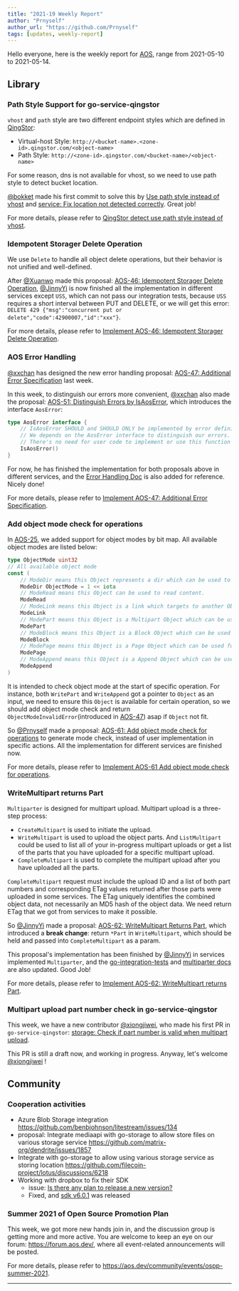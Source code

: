 ```yaml
---
title: "2021-19 Weekly Report"
author: "Prnyself"
author_url: "https://github.com/Prnyself"
tags: [updates, weekly-report]
---
```


Hello everyone, here is the weekly report for [AOS](https://aos.dev), range from 2021-05-10 to 2021-05-14.

## Library

### Path Style Support for go-service-qingstor

`vhost` and `path` style are two different endpoint styles which are defined in [QingStor](https://docs.qingcloud.com/qingstor/#%E5%8C%BA%E5%9F%9F%E5%8F%8A%E8%AE%BF%E9%97%AE%E5%9F%9F%E5%90%8D):

- Virtual-host Style: `http://<bucket-name>.<zone-id>.qingstor.com/<object-name>`
- Path Style: `http://<zone-id>.qingstor.com/<bucket-name>/<object-name>`

For some reason, dns is not available for vhost, so we need to use path style to detect bucket location.

[@bokket] made his first commit to solve this by [Use path style instead of vhost](https://github.com/aos-dev/go-service-qingstor/pull/43) 
and [service: Fix location not detected correctly](https://github.com/aos-dev/go-service-qingstor/pull/45). Great job!  

For more details, please refer
to [QingStor detect use path style instead of vhost](https://github.com/aos-dev/go-service-qingstor/issues/1).

### Idempotent Storager Delete Operation

We use `Delete` to handle all object delete operations, but their behavior is not unified and well-defined.

After [@Xuanwo] made this
proposal: [AOS-46: Idempotent Storager Delete Operation](https://github.com/aos-dev/specs/blob/master/rfcs/46-idempotent-delete.md), 
[@JinnyYi] is now finished all the implementation in different services except `USS`, which can not pass our integration tests,
because `USS` requires a short interval between PUT and DELETE, or we will get this error:
`DELETE 429 {"msg":"concurrent put or delete","code":42900007,"id":"xxx"}`.

For more details, please refer
to [Implement AOS-46: Idempotent Storager Delete Operation](https://github.com/aos-dev/go-storage/issues/554).

### AOS Error Handling

[@xxchan] has designed the new error handling proposal: 
[AOS-47: Additional Error Specification](https://github.com/aos-dev/specs/blob/master/rfcs/47-additional-error-specification.md) last week.

In this week, to distinguish our errors more convenient, [@xxchan] also made the proposal:
[AOS-51: Distinguish Errors by IsAosError](https://github.com/aos-dev/specs/pull/51), which introduces the interface `AosError`:

```go
type AosError interface {
	// IsAosError SHOULD and SHOULD ONLY be implemented by error definitions in go-storage & go-service-*.
	// We depends on the AosError interface to distinguish our errors.
	// There's no need for user code to implement or use this function and interface.
	IsAosError()
}
```

For now, he has finished the implementation for both proposals above in different services, 
and the [Error Handling Doc](/docs/go-storage/handling-errors.md) is also added for reference. Nicely done!

For more details, please refer
to [Implement AOS-47: Additional Error Specification](https://github.com/aos-dev/go-storage/issues/558).

### Add object mode check for operations

In [AOS-25](https://github.com/aos-dev/specs/blob/master/rfcs/25-object-mode.md), 
we added support for object modes by bit map. All available object modes are listed below:

```go
type ObjectMode uint32
// All available object mode
const (
    // ModeDir means this Object represents a dir which can be used to list with dir mode.
    ModeDir ObjectMode = 1 << iota
    // ModeRead means this Object can be used to read content.
    ModeRead
    // ModeLink means this Object is a link which targets to another Object.
    ModeLink
    // ModePart means this Object is a Multipart Object which can be used for multipart operations.
    ModePart
    // ModeBlock means this Object is a Block Object which can be used for block operations.
    ModeBlock
    // ModePage means this Object is a Page Object which can be used for random write with offset.
    ModePage
    // ModeAppend means this Object is a Append Object which can be used for append.
    ModeAppend
)
```

It is intended to check object mode at the start of specific operation. For instance, both `WritePart`
and `WriteAppend` got a pointer to `Object` as an input, we need to ensure this `Object` is available
for certain operation, so we should add object mode check and 
return `ObjectModeInvalidError`(introduced in [AOS-47](https://github.com/aos-dev/specs/blob/master/rfcs/47-additional-error-specification.md)) asap if `Object` not fit.

So [@Prnyself] made a proposal: [AOS-61: Add object mode check for operations](https://github.com/aos-dev/specs/blob/master/rfcs/61-add-object-mode-check-for-operations.md) 
to generate mode check, instead of user implementation in specific actions. All the implementation for different services are finished now.

For more details, please refer
to [Implement AOS-61 Add object mode check for operations](https://github.com/aos-dev/go-storage/issues/557).

### WriteMultipart returns Part

`Multiparter` is designed for multipart upload. Multipart upload is a three-step process:

- `CreateMultipart` is used to initiate the upload.
- `WriteMultipart` is used to upload the object parts. And `ListMultipart` could be used to list all of your in-progress multipart uploads or get a list of the parts that you have uploaded for a specific multipart upload.
- `CompleteMultipart` is used to complete the multipart upload after you have uploaded all the parts.

`CompleteMultipart` request must include the upload ID and a list of both part numbers and corresponding ETag values returned after those parts were uploaded in some services. 
The ETag uniquely identifies the combined object data, not necessarily an MD5 hash of the object data. We need return ETag that we got from services to make it possible.

So [@JinnyYi] made a proposal: [AOS-62: WriteMultipart Returns Part](https://github.com/aos-dev/specs/blob/master/rfcs/62-writemultipart-returns-part.md), 
which introduced a **break change**: return `*Part` in `WriteMultipart`, which should be held and passed into `CompleteMultipart` as a param.

This proposal's implementation has been finished by [@JinnyYi] in services implemented `Multiparter`, and the [go-integration-tests](https://github.com/aos-dev/go-integration-test) 
and [multiparter docs](/docs/go-storage/operations/multiparter/index.md) are also updated. Good Job!

For more details, please refer
to [Implement AOS-62: WriteMultipart returns Part](https://github.com/aos-dev/go-storage/issues/571).

### Multipart upload part number check in go-service-qingstor

This week, we have a new contributor [@xiongjiwei], who made his first PR in `go-service-qingstor`: 
[storage: Check if part number is valid when multipart upload](https://github.com/aos-dev/go-service-qingstor/pull/48).

This PR is still a draft now, and working in progress. Anyway, let's welcome [@xiongjiwei] !

## Community

### Cooperation activities

- Azure Blob Storage integration <https://github.com/benbjohnson/litestream/issues/134>
- proposal: Integrate mediaapi with go-storage to allow store files on various storage service <https://github.com/matrix-org/dendrite/issues/1857>
- Integrate with go-storage to allow using various storage service as storing location <https://github.com/filecoin-project/lotus/discussions/6218>
- Working with dropbox to fix their SDK
  - issue: [Is there any plan to release a new version?](https://github.com/dropbox/dropbox-sdk-go-unofficial/issues/77)
  - Fixed, and [sdk v6.0.1](https://github.com/dropbox/dropbox-sdk-go-unofficial/releases/tag/v6.0.1) was released
  
### Summer 2021 of Open Source Promotion Plan

This week, we got more new hands join in, and the discussion group is getting more and more active. 
You are welcome to keep an eye on our forum: <https://forum.aos.dev/>, where all event-related announcements will be posted.

For more details, please refer to <https://aos.dev/community/events/ospp-summer-2021>.

---

[go-storage]: https://github.com/aos-dev/go-storage

[go-integration-test]: https://github.com/aos-dev/go-integration-test

[@bokket]: https://github.com/bokket

[@JinnyYi]: https://github.com/JinnyYi

[@Prnyself]: https://github.com/Prnyself

[@xiongjiwei]: https://github.com/xiongjiwei

[@Xuanwo]: https://github.com/Xuanwo

[@xxchan]: https://github.com/xxchan